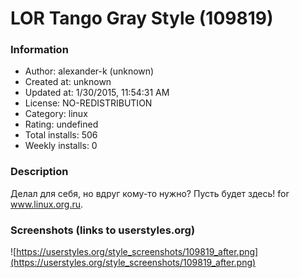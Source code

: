 # LOR Tango Gray Style (109819)

### Information
- Author: alexander-k (unknown)
- Created at: unknown
- Updated at: 1/30/2015, 11:54:31 AM
- License: NO-REDISTRIBUTION
- Category: linux
- Rating: undefined
- Total installs: 506
- Weekly installs: 0


### Description
Делал для себя, но вдруг кому-то нужно? Пусть будет здесь! for www.linux.org.ru.


### Screenshots (links to userstyles.org)
![https://userstyles.org/style_screenshots/109819_after.png](https://userstyles.org/style_screenshots/109819_after.png)


